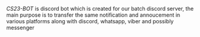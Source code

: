 *CS23-BOT* is discord bot which is created for our batch discord server,
the main purpose is to transfer the same notification and annoucement in various platforms along with discord, whatsapp, viber and possibly messenger

 
 
